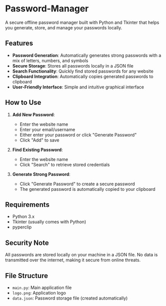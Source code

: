 # Password-Manager

A secure offline password manager built with Python and Tkinter that helps you generate, store, and manage your passwords locally.

## Features

- **Password Generation**: Automatically generates strong passwords with a mix of letters, numbers, and symbols
- **Secure Storage**: Stores all passwords locally in a JSON file
- **Search Functionality**: Quickly find stored passwords for any website
- **Clipboard Integration**: Automatically copies generated passwords to clipboard
- **User-Friendly Interface**: Simple and intuitive graphical interface

## How to Use

1. **Add New Password**:
   - Enter the website name
   - Enter your email/username
   - Either enter your password or click "Generate Password"
   - Click "Add" to save

2. **Find Existing Password**:
   - Enter the website name
   - Click "Search" to retrieve stored credentials

3. **Generate Strong Password**:
   - Click "Generate Password" to create a secure password
   - The generated password is automatically copied to your clipboard

## Requirements

- Python 3.x
- Tkinter (usually comes with Python)
- pyperclip

## Security Note

All passwords are stored locally on your machine in a JSON file. No data is transmitted over the internet, making it secure from online threats.

## File Structure

- `main.py`: Main application file
- `logo.png`: Application logo
- `data.json`: Password storage file (created automatically)
